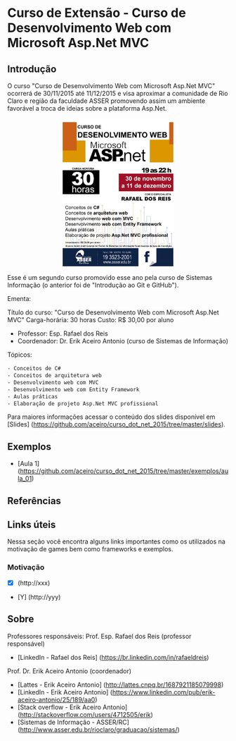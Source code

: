 # Curso de Extensão - Curso de Desenvolvimento Web com Microsoft Asp.Net MVC


## Introdução

O curso "Curso de Desenvolvimento Web com Microsoft Asp.Net MVC" ocorrerá de 30/11/2015 até 11/12/2015 e visa 
aproximar a comunidade de Rio Claro e região da faculdade ASSER promovendo assim um ambiente favorável a 
troca de ideias sobre a plataforma Asp.Net.

<p align="center">
  <img style="width: 50%; height: 60%;" src="https://github.com/aceiro/curso_dot_net_2015/blob/master/imgs/Folder_DotNet.png" alt="Screenshot"/>
</p>


Esse é um segundo curso promovido esse ano pela curso de Sistemas Informação (o anterior foi de "Introdução ao Git e GitHub").

Ementa:

Título do curso: "Curso de Desenvolvimento Web com Microsoft Asp.Net MVC"
Carga-horária: 30 horas
Custo: R$ 30,00 por aluno

- Professor: Esp. Rafael dos Reis
- Coordenador: Dr. Erik Aceiro Antonio (curso de Sistemas de Informação)

Tópicos:

    - Conceitos de C#
    - Conceitos de arquitetura web
    - Desenvolvimento web com MVC
    - Desenvolvimento web com Entity Framework
    - Aulas práticas
    - Elaboração de projeto Asp.Net MVC profissional 
	

Para maiores informações acessar o conteúdo dos slides disponível em [Slides] (https://github.com/aceiro/curso_dot_net_2015/tree/master/slides).

## Exemplos
- [Aula 1] (https://github.com/aceiro/curso_dot_net_2015/tree/master/exemplos/aula_01)

## Referências

## Links úteis

Nessa seção você encontra alguns links importantes como os utilizados na motivação de games bem como frameworks e exemplos.

### Motivação
 - [X] (http://xxx)
 - [Y] (http://yyy)





## Sobre

Professores responsáveis:
Prof. Esp. Rafael dos Reis (professor responsável)
- [LinkedIn - Rafael dos Reis] (https://br.linkedin.com/in/rafaeldreis)

Prof. Dr. Erik Aceiro Antonio (coordenador)
- [Lattes - Erik Aceiro Antonio] (http://lattes.cnpq.br/1687921185079998)
- [LinkedIn - Erik Aceiro Antonio] (https://www.linkedin.com/pub/erik-aceiro-antonio/25/189/aa0)
- [Stack overflow - Erik Aceiro Antonio] (http://stackoverflow.com/users/4712505/erik)
- [Sistemas de Informação - ASSER/RC] (http://www.asser.edu.br/rioclaro/graduacao/sistemas/)


